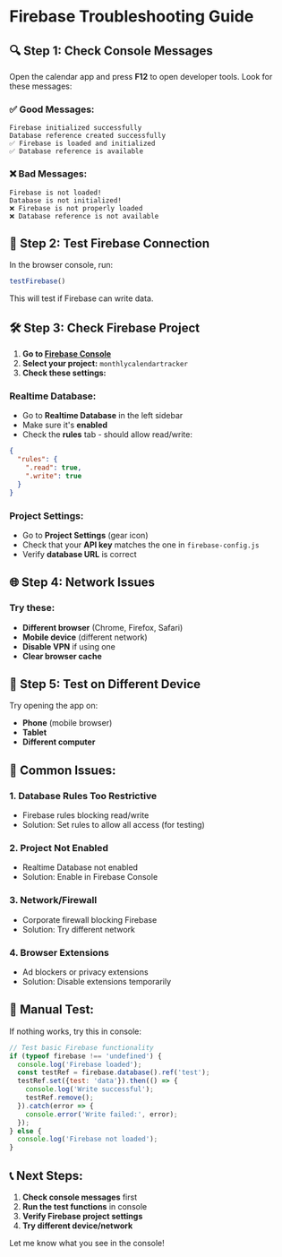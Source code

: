 # Firebase Troubleshooting Guide

## 🔍 **Step 1: Check Console Messages**

Open the calendar app and press **F12** to open developer tools. Look for these messages:

### ✅ **Good Messages:**
```
Firebase initialized successfully
Database reference created successfully
✅ Firebase is loaded and initialized
✅ Database reference is available
```

### ❌ **Bad Messages:**
```
Firebase is not loaded!
Database is not initialized!
❌ Firebase is not properly loaded
❌ Database reference is not available
```

## 🔧 **Step 2: Test Firebase Connection**

In the browser console, run:
```javascript
testFirebase()
```

This will test if Firebase can write data.

## 🛠️ **Step 3: Check Firebase Project**

1. **Go to [Firebase Console](https://console.firebase.google.com/)**
2. **Select your project:** `monthlycalendartracker`
3. **Check these settings:**

### **Realtime Database:**
- Go to **Realtime Database** in the left sidebar
- Make sure it's **enabled**
- Check the **rules** tab - should allow read/write:

```json
{
  "rules": {
    ".read": true,
    ".write": true
  }
}
```

### **Project Settings:**
- Go to **Project Settings** (gear icon)
- Check that your **API key** matches the one in `firebase-config.js`
- Verify **database URL** is correct

## 🌐 **Step 4: Network Issues**

### **Try these:**
- **Different browser** (Chrome, Firefox, Safari)
- **Mobile device** (different network)
- **Disable VPN** if using one
- **Clear browser cache**

## 📱 **Step 5: Test on Different Device**

Try opening the app on:
- **Phone** (mobile browser)
- **Tablet**
- **Different computer**

## 🚨 **Common Issues:**

### **1. Database Rules Too Restrictive**
- Firebase rules blocking read/write
- Solution: Set rules to allow all access (for testing)

### **2. Project Not Enabled**
- Realtime Database not enabled
- Solution: Enable in Firebase Console

### **3. Network/Firewall**
- Corporate firewall blocking Firebase
- Solution: Try different network

### **4. Browser Extensions**
- Ad blockers or privacy extensions
- Solution: Disable extensions temporarily

## 🧪 **Manual Test:**

If nothing works, try this in console:
```javascript
// Test basic Firebase functionality
if (typeof firebase !== 'undefined') {
  console.log('Firebase loaded');
  const testRef = firebase.database().ref('test');
  testRef.set({test: 'data'}).then(() => {
    console.log('Write successful');
    testRef.remove();
  }).catch(error => {
    console.error('Write failed:', error);
  });
} else {
  console.log('Firebase not loaded');
}
```

## 📞 **Next Steps:**

1. **Check console messages** first
2. **Run the test functions** in console
3. **Verify Firebase project settings**
4. **Try different device/network**

Let me know what you see in the console! 
